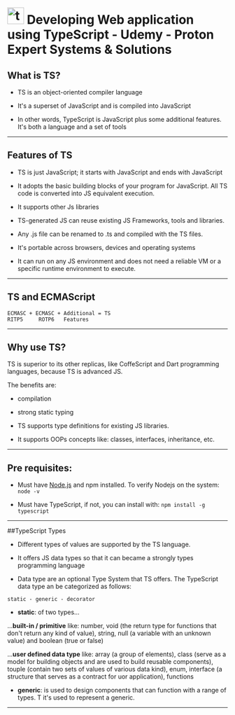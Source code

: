 # <img width="38" height="38" src="https://img.icons8.com/color/38/typescript.png" alt="typescript"/> Developing Web application using TypeScript - Udemy - Proton Expert Systems & Solutions

## What is TS?

- TS is an object-oriented compiler language

- It's a superset of JavaScript and is compiled into JavaScript

- In other words, TypeScript is JavaScript plus some additional features. It's both a language and a set of tools

---

## Features of TS

- TS is just JavaScript; it starts with JavaScript and ends with JavaScript

- It adopts the basic building blocks of your program for JavaScript. All TS code is converted into JS equivalent execution.

- It supports other Js libraries

- TS-generated JS can reuse existing JS Frameworks, tools and libraries.

- Any .js file can be renamed to .ts and compiled with the TS files.

- It's portable across browsers, devices and operating systems

- It can run on any JS environment and does not need a reliable VM or a specific runtime environment to execute.

---

## TS and ECMAScript

```
ECMASC + ECMASC + Additional = TS
RITP5     ROTP6   Features
```

---

## Why use TS?

TS is superior to its other replicas, like CoffeScript and Dart programming languages, because TS is advanced JS.

The benefits are:

- compilation

- strong static typing

- TS supports type definitions for existing JS libraries.

- It supports OOPs concepts like: classes, interfaces, inheritance, etc.

---

## Pre requisites:

- Must have [Node.js](https://nodejs.org/en) and npm installed. To verify Nodejs on the system: `node -v`

- Must have TypeScript, if not, you can install with: `npm install -g typescript`

---

##TypeScript Types

- Different types of values are supported by the TS language.

- It offers JS data types so that it can became a strongly types programming language

- Data type are an optional Type System that TS offers. The TypeScript data type an be categorized as follows:

`static - generic - decorator`

- **static**: of two types...

...**built-in / primitive** like: number, void (the return type for functions that don't return any kind of value), string, null (a variable with an unknown value) and boolean (true or false) 

...**user defined data type** like: array (a group of elements), class (serve as a model for building objects and are used to build reusable components), touple (contain two sets of values of various data kind), enum, interface (a structure that serves as a contract for uor application), functions


- **generic**: is used to design components that can function with a range of types. T it's used to represent a generic.

---